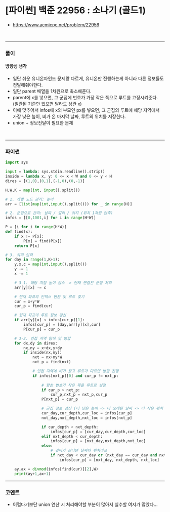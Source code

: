 # **[파이썬] 백준 22956 : 소나기 (골드1)**
* https://www.acmicpc.net/problem/22956
<br>


---

### **풀이**

#### **방향성 생각**
* 일단 쉬운 유니온파인드 문제랑 다르게, 유니온만 진행하는게 아니라 다른 정보들도 전달해줘야한다.
* 일단 parent 배열을 1차원으로 축소해준다.
* parent에 x를 넣으면, 그 군집에 번호가 가장 작은 쪽으로 루트를 고정시켜준다. (일관된 기준만 있으면 달라도 상관 x)
* 이에 맞추어서 infos에 x의 부모인 px를 넣으면, 그 군집의 루트에 해당 지역에서 가장 낮은 높이, 비가 온 마지막 날짜, 루트의 위치를 저장한다.
* union + 정보전달이 필요한 문제

<br>

---

### **파이썬**
```python
import sys

input = lambda: sys.stdin.readline().strip()
inside = lambda x, y: 0 <= x < W and 0 <= y < H
dires = [(1,0),(0,1),(-1,0),(0,-1)]

H,W,K = map(int, input().split())

# 1. 개별 노드 관리: 높이
arr = [list(map(int,input().split())) for _ in range(H)]

# 2. 군집으로 관리: 날짜 / 깊이 / 위치 (위치 1차원 압축)
infos = [[0,1001,i] for i in range(H*W)]

P = [i for i in range(H*W)]
def find(x):
    if x != P[x]:
        P[x] = find(P[x])
    return P[x]

# 3. 쿼리 입력
for day in range(1,K+1):
    y,x,c = map(int,input().split())
    y -= 1
    x -= 1

    # 3-1. 해당 지점 높이 감소 -> 현재 연결된 군집 처리
    arr[y][x] -= c

    # 현재 좌표의 인덱스 변환 및 루트 찾기
    cur = x+y*W
    cur_p = find(cur)

    # 현재 좌표의 루트 정보 갱신
    if arr[y][x] < infos[cur_p][1]:
        infos[cur_p] = [day,arr[y][x],cur]
        P[cur_p] = cur_p

    # 3-2. 인접 지역 탐색 및 병합
    for dx,dy in dires:
        nx,ny = x+dx,y+dy
        if inside(nx,ny):
            nxt = nx+ny*W
            nxt_p = find(nxt)

            # 인접 지역에 비가 왔고 루트가 다르면 병합 진행
            if infos[nxt_p][0] and cur_p != nxt_p:
                
                # 항상 번호가 작은 쪽을 루트로 설정
                if cur_p > nxt_p:
                    cur_p,nxt_p = nxt_p,cur_p
                P[nxt_p] = cur_p

                # 군집 정보 갱신 (더 낮은 높이 -> 더 오래된 날짜 -> 더 작은 위치 순)
                cur_day,cur_depth,cur_loc = infos[cur_p]
                nxt_day,nxt_depth,nxt_loc = infos[nxt_p]

                if cur_depth < nxt_depth:
                    infos[cur_p] = [cur_day,cur_depth,cur_loc]
                elif nxt_depth < cur_depth:
                    infos[cur_p] = [nxt_day,nxt_depth,nxt_loc]
                else: 
                    # 깊이가 같다면 날짜와 위치비교
                    if nxt_day < cur_day or (nxt_day == cur_day and nxt_loc < cur_loc):
                        infos[cur_p] = [nxt_day, nxt_depth, nxt_loc]

    ay,ax = divmod(infos[find(cur)][2],W)
    print(ay+1,ax+1)
```

---

### **코멘트**

* 어렵다기보단 union 연산 시 처리해야할 부분이 많아서 실수할 여지가 많았다...